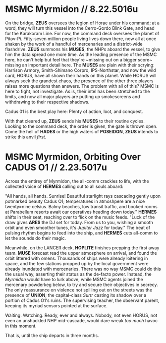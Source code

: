 # MSMC Myrmidon // 8.22.5016u
On the bridge, **ZEUS** oversees the legion of Horae under his command; at a word, they will turn this vessel into the Cerro-Gordo Blink Gate, and head for the Karakoram Line. For now, the command deck oversees the planet of Pitov-Pi. Fifty-seven million people living lives down there, now all at once shaken by the work of a handful of mercenaries and a district-wide flashdrive. **ZEUS** summons his **MUSES**, the NHPs aboard the vessel, to give him the data spread one more time. As the leading presence of the MSMC here, he can't help but feel that they're ~missing out on a bigger score~ missing an important detail here. The **MUSES** are plain with their scrying: Harrison Armory, Smith-Shimano Corpro, IPS-Northstar, and now the wild card, HORUS, have all shown their hands on this planet. While HORUS will always seek the grandest chaos, the presence of the other three players raises more questions than answers. The problem with all of this? MSMC is here to fight, not investigate. As is, their intel has been stretched to the limits, and now all major players are putting up smokescreens and withdrawing to their respective shadows.

Cadus 01 is the best play here: Plenty of action, loot, and conquest.

With that cleared up, **ZEUS** sends his **MUSES** to their routine cycles. Looking to the command deck, the order is given, the gate is thrown open. Come the hell of **HADES** or the high waters of **POSEIDON**, **ZEUS** intends to strike this anvil *first*.

# MSMC Myrmidon, Orbiting Over CADUS O1 // 2.23.5017u
Across the entirey of Myrmidon, the all-comm crackles to life, with the collected voice of **HERMES** calling out to all souls aboard:

"All hands, all hands. Sunrise! Beautiful starlight rays cascading gently upon potmarked beauty Cadus O1; temperatures in atmoshpere are a nice twenty=nine celsius. Balmy beaches, low transit traffic, and booked rooms at Parabellum resorts await our operatives heading down today." **HERMES** shifts in their seat, reaching over to flick on the music feeds. "Luck of the draw gives **ARES** the DJ set for today. From us to you, wishing a smooth orbit and even smoother tunes, it's *Jupiter Jazz* for today." The beat of pulsing rhythm begins to feed into the ship, and **HERMES** cuts all-comm to let the sounds do their magic. 

Meanwhile, on the LANCER deck, **HOPLITE** finishes prepping the first away team. **MUSE** forecast read the upper atmosphere on arrival, and found the orbit littered with omens. Thousands of ships were already loitering in space, and the few stations propped up by the local government were already inundated with mercenaries. There was no way MSMC could do this the usual way, asserting their status as the de-facto power. Instead, the *Myrmidon* would have to lurk above, while MSMC agents joined the mercenary powderkeg below, to try and secure their objectives in secrecy. The only reassurance on violence not spilling out on the streets was the presence of **UNION**; the capital-class *Surtr* casting its shadow over a portion of Cadus O1's ruins. The supervising teacher, the observant parent, keeping its myriad sensors pointed at the surface. 

Waiting. Watching. Ready, ever and always. Nobody, not even HORUS, not even an unshackled NHP mid-cascade, would dare wreak *too much* havoc in this moment.

That is, until the ship departs in three months.